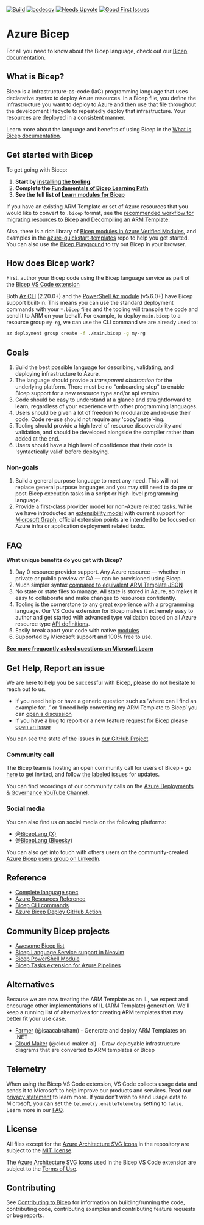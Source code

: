 [![Build](https://github.com/Azure/bicep/actions/workflows/build.yml/badge.svg)](https://github.com/Azure/bicep/actions/workflows/build.yml)
[![codecov](https://codecov.io/gh/Azure/bicep/branch/main/graph/badge.svg)](https://app.codecov.io/gh/Azure/bicep/tree/main)
[![Needs Upvote](https://img.shields.io/github/issues/Azure/Bicep/Needs%3A%20Upvote?color=green&label=Needs%3A%20Upvote&style=flat)](https://github.com/Azure/bicep/issues?q=is%3Aopen+is%3Aissue+label%3A%22Needs%3A+Upvote%22+sort%3Areactions-%2B1-asc)
[![Good First Issues](https://img.shields.io/github/issues/Azure/Bicep/good%20first%20issue?color=blue&label=good%20first%20issue&style=flat)](https://github.com/Azure/Bicep/issues?q=is%3Aissue+is%3Aopen+label%3A%22good+first+issue%22)

# Azure Bicep

For all you need to know about the Bicep language, check out our [Bicep documentation](https://learn.microsoft.com/azure/azure-resource-manager/bicep/).

## What is Bicep?

Bicep is a infrastructure-as-code (IaC) programming language that uses declarative syntax to deploy Azure resources. In a Bicep file, you define the infrastructure you want to deploy to Azure and then use that file throughout the development lifecycle to repeatedly deploy that infrastructure. Your resources are deployed in a consistent manner.

Learn more about the language and benefits of using Bicep in the [What is Bicep documentation](https://learn.microsoft.com/en-us/azure/azure-resource-manager/bicep/overview?tabs=bicep).

## Get started with Bicep

To get going with Bicep:

1. **Start by [installing the tooling](https://learn.microsoft.com/en-us/azure/azure-resource-manager/bicep/install).**
2. **Complete the [Fundamentals of Bicep Learning Path](https://learn.microsoft.com/en-us/training/paths/fundamentals-bicep/)**
3. **See the full list of [Learn modules for Bicep](https://learn.microsoft.com/en-us/azure/azure-resource-manager/bicep/learn-bicep)**

If you have an existing ARM Template or set of Azure resources that you would like to convert to `.bicep` format, see the [recommended workflow for migrating resources to Bicep](https://learn.microsoft.com/en-us/azure/azure-resource-manager/bicep/migrate) and [Decompiling an ARM Template](https://learn.microsoft.com/azure/azure-resource-manager/bicep/decompile).

Also, there is a rich library of [Bicep modules in Azure Verified Modules](https://azure.github.io/Azure-Verified-Modules/indexes/bicep/), and examples in the [azure-quickstart-templates](https://github.com/Azure/azure-quickstart-templates) repo to help you get started. You can also use the [Bicep Playground](https://azure.github.io/bicep/) to try out Bicep in your browser.

## How does Bicep work?

First, author your Bicep code using the Bicep language service as part of the [Bicep VS Code extension](https://learn.microsoft.com/azure/azure-resource-manager/bicep/install#vs-code-and-bicep-extension)

Both [Az CLI](https://learn.microsoft.com/cli/azure/install-azure-cli) (2.20.0+) and the [PowerShell Az module](https://learn.microsoft.com/en-us/powershell/azure/install-azure-powershell) (v5.6.0+) have Bicep support built-in. This means you can use the standard deployment commands with your `*.bicep` files and the tooling will transpile the code and send it to ARM on your behalf. For example, to deploy `main.bicep` to a resource group `my-rg`, we can use the CLI command we are already used to:

```bash
az deployment group create -f ./main.bicep -g my-rg
```

## Goals

1. Build the best possible language for describing, validating, and deploying infrastructure to Azure.
1. The language should provide a *transparent abstraction* for the underlying platform. There must be no "onboarding step" to enable Bicep support for a new resource type and/or api version.
1. Code should be easy to understand at a glance and straightforward to learn, regardless of your experience with other programming languages.
1. Users should be given a lot of freedom to modularize and re-use their code. Code re-use should not require any 'copy/paste'-ing.
1. Tooling should provide a high level of resource discoverability and validation, and should be developed alongside the compiler rather than added at the end.
1. Users should have a high level of confidence that their code is 'syntactically valid' before deploying.

### Non-goals

1. Build a general purpose language to meet any need. This will not replace general purpose languages and you may still need to do pre or post-Bicep execution tasks in a script or high-level programming language.
1. Provide a first-class provider model for non-Azure related tasks. While we have introducted an [extensibility model](https://github.com/Azure/bicep-extensibility) with current support for [Microsoft Graph](https://learn.microsoft.com/en-us/graph/templates/bicep/overview-bicep-templates-for-graph), official extension points are intended to be focused on Azure infra or application deployment related tasks.

## FAQ

**What unique benefits do you get with Bicep?**

1. Day 0 resource provider support. Any Azure resource — whether in private or public preview or GA — can be provisioned using Bicep.
2. Much simpler syntax [compared to equivalent ARM Template JSON](https://learn.microsoft.com/azure/azure-resource-manager/bicep/compare-template-syntax)
3. No state or state files to manage. All state is stored in Azure, so makes it easy to collaborate and make changes to resources confidently.
4. Tooling is the cornerstone to any great experience with a programming language. Our VS Code extension for Bicep makes it extremely easy to author and get started with advanced type validation based on all Azure resource type [API definitions](https://github.com/Azure/azure-rest-api-specs/tree/main/specification).
5. Easily break apart your code with native [modules](https://learn.microsoft.com/azure/azure-resource-manager/bicep/modules)
6. Supported by Microsoft support and 100% free to use.

**[See more frequently asked questions on Microsoft Learn](https://learn.microsoft.com/en-us/azure/azure-resource-manager/bicep/frequently-asked-questions)**

## Get Help, Report an issue

We are here to help you be successful with Bicep, please do not hesitate to reach out to us.

* If you need help or have a generic question such as ‘where can I find an example for…’ or ‘I need help converting my ARM Template to Bicep’ you can [open a discussion]( https://github.com/Azure/bicep/discussions)
* If you have a bug to report or a new feature request for Bicep please [open an issue]( https://github.com/Azure/bicep/issues)

You can see the state of the issues in [our GitHub Project](https://github.com/orgs/Azure/projects/115).

### Community call

The Bicep team is hosting an open community call for users of Bicep - go [here](https://aka.ms/armnews) to get invited, and follow [the labeled issues](https://github.com/Azure/bicep/issues?q=sort%3Aupdated-desc%20is%3Aissue%20state%3Aopen%20label%3A%22Community%20Call%22) for updates.

You can find recordings of our community calls on the [Azure Deployments & Governance YouTube Channel](https://www.youtube.com/channel/UCZZ3-oMrVI5ssheMzaWC4uQ/videos).

### Social media

You can also find us on social media on the following platforms:

* [@BicepLang (X)](https://twitter.com/BicepLang)
* [@BicepLang (Bluesky)](https://bsky.app/profile/biceplang.bsky.social)

You can also get into touch with others users on the community-created [Azure Bicep users group on LinkedIn](https://www.linkedin.com/groups/13004126/).

## Reference

* [Complete language spec](https://learn.microsoft.com/azure/azure-resource-manager/bicep/file)
* [Azure Resources Reference](https://learn.microsoft.com/azure/templates/)
* [Bicep CLI commands](https://learn.microsoft.com/en-us/azure/azure-resource-manager/bicep/bicep-cli)
* [Azure Bicep Deploy GitHub Action](https://github.com/Azure/bicep-deploy)

## Community Bicep projects

* [Awesome Bicep list](https://github.com/ElYusubov/AWESOME-Azure-Bicep)
* [Bicep Language Service support in Neovim](https://github.com/Azure/bicep/issues/1141#issuecomment-749372637)
* [Bicep PowerShell Module](https://github.com/PSBicep/PSBicep)
* [Bicep Tasks extension for Azure Pipelines](https://marketplace.visualstudio.com/items?itemName=piraces.bicep-tasks)

## Alternatives

Because we are now treating the ARM Template as an IL, we expect and encourage other implementations of IL (ARM Template) generation. We'll keep a running list of alternatives for creating ARM templates that may better fit your use case.

* [Farmer](https://compositionalit.github.io/farmer/) (@isaacabraham) - Generate and deploy ARM Templates on .NET
* [Cloud Maker](https://cloudmaker.ai) (@cloud-maker-ai) - Draw deployable infrastructure diagrams that are converted to ARM templates or Bicep

## Telemetry

When using the Bicep VS Code extension, VS Code collects usage data and sends it to Microsoft to help improve our products and services. Read our [privacy statement](https://go.microsoft.com/fwlink/?LinkID=528096&clcid=0x409) to learn more. If you don’t wish to send usage data to Microsoft, you can set the `telemetry.enableTelemetry` setting to `false`. Learn more in our [FAQ](https://code.visualstudio.com/docs/supporting/faq#_how-to-disable-telemetry-reporting).

## License

All files except for the [Azure Architecture SVG Icons](./src/vscode-bicep/src/visualizer/app/assets/icons/azure) in the repository are subject to the [MIT license](./LICENSE).

The [Azure Architecture SVG Icons](./src/vscode-bicep/src/visualizer/app/assets/icons/azure) used in the Bicep VS Code extension are subject to the [Terms of Use](https://learn.microsoft.com/azure/architecture/icons/#terms).

## Contributing

See [Contributing to Bicep](./CONTRIBUTING.md) for information on building/running the code, contributing code, contributing examples and contributing feature requests or bug reports.
